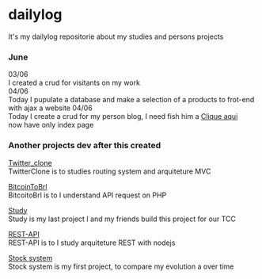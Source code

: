 # dailylog
It's my dailylog repositorie about my studies and persons projects 


### June
  03/06  
  I created a crud for visitants on my work  
  04/06  
  Today I pupulate a database and make a selection of a products to frot-end with ajax a website
  04/06  
  Today I create a crud for my person blog, I need fish him a [Clique aqui](https:://edenilsondias.com)  
  now have only index page

### Another projects dev after this created

[Twitter_clone](https://github.com/ededias/twitter_clone)  
TwitterClone is to studies routing system and arquiteture MVC
  
[BitcoinToBrl](https://github.com/ededias/bitcointoBRL)  
  BitcoitoBrl is to I understand API request on PHP
  
[Study](https://github.com/ededias/study)  
  Study is my last project I and my friends build this project for our TCC
  
[REST-API](https://github.com/ededias/REST-API)  
  REST-API is to I study arquiteture REST with nodejs
  
[Stock system](https://github.com/ededias/Sistema-de-estoque)  
  Stock system is my first project, to compare my evolution a over time
